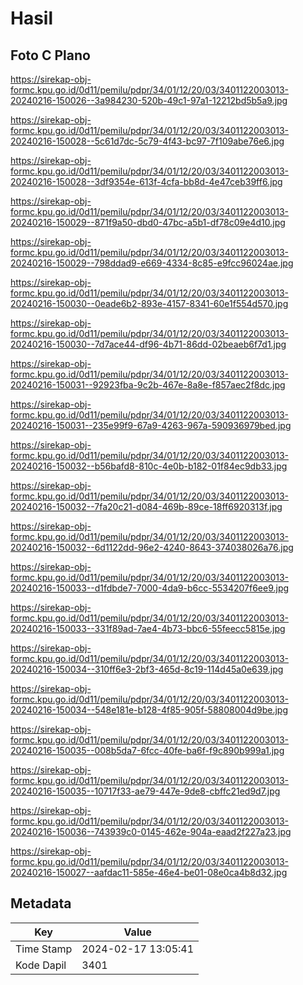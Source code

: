 # Hasil

## Foto C Plano

https://sirekap-obj-formc.kpu.go.id/0d11/pemilu/pdpr/34/01/12/20/03/3401122003013-20240216-150026--3a984230-520b-49c1-97a1-12212bd5b5a9.jpg

https://sirekap-obj-formc.kpu.go.id/0d11/pemilu/pdpr/34/01/12/20/03/3401122003013-20240216-150028--5c61d7dc-5c79-4f43-bc97-7f109abe76e6.jpg

https://sirekap-obj-formc.kpu.go.id/0d11/pemilu/pdpr/34/01/12/20/03/3401122003013-20240216-150028--3df9354e-613f-4cfa-bb8d-4e47ceb39ff6.jpg

https://sirekap-obj-formc.kpu.go.id/0d11/pemilu/pdpr/34/01/12/20/03/3401122003013-20240216-150029--871f9a50-dbd0-47bc-a5b1-df78c09e4d10.jpg

https://sirekap-obj-formc.kpu.go.id/0d11/pemilu/pdpr/34/01/12/20/03/3401122003013-20240216-150029--798ddad9-e669-4334-8c85-e9fcc96024ae.jpg

https://sirekap-obj-formc.kpu.go.id/0d11/pemilu/pdpr/34/01/12/20/03/3401122003013-20240216-150030--0eade6b2-893e-4157-8341-60e1f554d570.jpg

https://sirekap-obj-formc.kpu.go.id/0d11/pemilu/pdpr/34/01/12/20/03/3401122003013-20240216-150030--7d7ace44-df96-4b71-86dd-02beaeb6f7d1.jpg

https://sirekap-obj-formc.kpu.go.id/0d11/pemilu/pdpr/34/01/12/20/03/3401122003013-20240216-150031--92923fba-9c2b-467e-8a8e-f857aec2f8dc.jpg

https://sirekap-obj-formc.kpu.go.id/0d11/pemilu/pdpr/34/01/12/20/03/3401122003013-20240216-150031--235e99f9-67a9-4263-967a-590936979bed.jpg

https://sirekap-obj-formc.kpu.go.id/0d11/pemilu/pdpr/34/01/12/20/03/3401122003013-20240216-150032--b56bafd8-810c-4e0b-b182-01f84ec9db33.jpg

https://sirekap-obj-formc.kpu.go.id/0d11/pemilu/pdpr/34/01/12/20/03/3401122003013-20240216-150032--7fa20c21-d084-469b-89ce-18ff6920313f.jpg

https://sirekap-obj-formc.kpu.go.id/0d11/pemilu/pdpr/34/01/12/20/03/3401122003013-20240216-150032--6d1122dd-96e2-4240-8643-374038026a76.jpg

https://sirekap-obj-formc.kpu.go.id/0d11/pemilu/pdpr/34/01/12/20/03/3401122003013-20240216-150033--d1fdbde7-7000-4da9-b6cc-5534207f6ee9.jpg

https://sirekap-obj-formc.kpu.go.id/0d11/pemilu/pdpr/34/01/12/20/03/3401122003013-20240216-150033--331f89ad-7ae4-4b73-bbc6-55feecc5815e.jpg

https://sirekap-obj-formc.kpu.go.id/0d11/pemilu/pdpr/34/01/12/20/03/3401122003013-20240216-150034--310ff6e3-2bf3-465d-8c19-114d45a0e639.jpg

https://sirekap-obj-formc.kpu.go.id/0d11/pemilu/pdpr/34/01/12/20/03/3401122003013-20240216-150034--548e181e-b128-4f85-905f-58808004d9be.jpg

https://sirekap-obj-formc.kpu.go.id/0d11/pemilu/pdpr/34/01/12/20/03/3401122003013-20240216-150035--008b5da7-6fcc-40fe-ba6f-f9c890b999a1.jpg

https://sirekap-obj-formc.kpu.go.id/0d11/pemilu/pdpr/34/01/12/20/03/3401122003013-20240216-150035--10717f33-ae79-447e-9de8-cbffc21ed9d7.jpg

https://sirekap-obj-formc.kpu.go.id/0d11/pemilu/pdpr/34/01/12/20/03/3401122003013-20240216-150036--743939c0-0145-462e-904a-eaad2f227a23.jpg

https://sirekap-obj-formc.kpu.go.id/0d11/pemilu/pdpr/34/01/12/20/03/3401122003013-20240216-150027--aafdac11-585e-46e4-be01-08e0ca4b8d32.jpg


## Metadata

| Key        | Value               |
| ---------- | ------------------- |
| Time Stamp | 2024-02-17 13:05:41 |
| Kode Dapil | 3401                |



